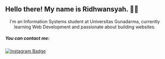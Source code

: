 ## Hello there! My name is Ridhwansyah. 👋🤓

<div align="center">
I'm an Information Systems student at Universitas Gunadarma, currently learning Web Development and passionate about building websites.
</div>

##### You can contact me:
[![Instagram Badge](https://img.shields.io/badge/Instagram-E4405F?style=for-the-badge&logo=instagram&logoColor=white)](https://www.instagram.com/wawan_p_s?igsh=MTNlbWdiZzdqODZieA==)


<!--
**ridhwansyah/ridhwansyah** is a ✨ _special_ ✨ repository because its `README.md` (this file) appears on your GitHub profile.

Here are some ideas to get you started:

- 🔭 I’m currently working on ...
- 🌱 I’m currently learning ...
- 👯 I’m looking to collaborate on ...
- 🤔 I’m looking for help with ...
- 💬 Ask me about ...
- 📫 How to reach me: ...
- 😄 Pronouns: ...
- ⚡ Fun fact: ...
-->
